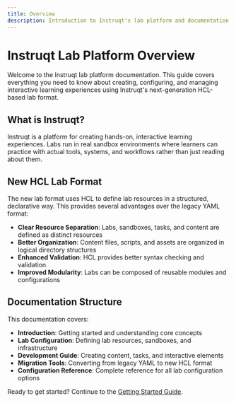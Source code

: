 ```yaml
---
title: Overview
description: Introduction to Instruqt's lab platform and documentation structure
---
```


# Instruqt Lab Platform Overview

Welcome to the Instruqt lab platform documentation. This guide covers everything you need to know about creating, configuring, and managing interactive learning experiences using Instruqt's next-generation HCL-based lab format.

## What is Instruqt?

Instruqt is a platform for creating hands-on, interactive learning experiences. Labs run in real sandbox environments where learners can practice with actual tools, systems, and workflows rather than just reading about them.

## New HCL Lab Format

The new lab format uses HCL to define lab resources in a structured, declarative way. This provides several advantages over the legacy YAML format:

- **Clear Resource Separation**: Labs, sandboxes, tasks, and content are defined as distinct resources
- **Better Organization**: Content files, scripts, and assets are organized in logical directory structures
- **Enhanced Validation**: HCL provides better syntax checking and validation
- **Improved Modularity**: Labs can be composed of reusable modules and configurations

## Documentation Structure

This documentation covers:

- **Introduction**: Getting started and understanding core concepts
- **Lab Configuration**: Defining lab resources, sandboxes, and infrastructure
- **Development Guide**: Creating content, tasks, and interactive elements
- **Migration Tools**: Converting from legacy YAML to new HCL format
- **Configuration Reference**: Complete reference for all lab configuration options

Ready to get started? Continue to the [Getting Started Guide](/introduction/getting-started/).